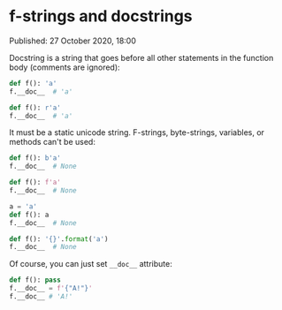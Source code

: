 # f-strings and docstrings

Published: 27 October 2020, 18:00

Docstring is a string that goes before all other statements in the function body (comments are ignored):

```python
def f(): 'a'
f.__doc__  # 'a'

def f(): r'a'
f.__doc__  # 'a'
```

It must be a static unicode string. F-strings, byte-strings, variables, or methods can't be used:

```python
def f(): b'a'
f.__doc__  # None

def f(): f'a'
f.__doc__  # None

a = 'a'
def f(): a
f.__doc__  # None

def f(): '{}'.format('a')
f.__doc__  # None
```

Of course, you can just set `__doc__` attribute:

```python
def f(): pass
f.__doc__ = f'{"A!"}'
f.__doc__ # 'A!'
```
